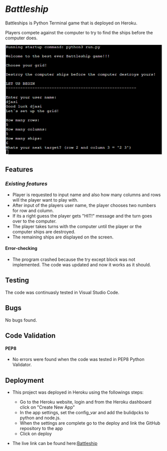 # *Battleship*

Battleships is Python Terminal game that is deployed on Heroku. 

Players compete against the computer to try to find the ships before the computer does.

![alt text](/images/Battleship%20Game.png)


## **Features** ##

### *Existing features* ###
* Player is requested to input name and also how many columns and rows will the player want to play with.
* After input of the players user name, the player chooses two numbers for row and column. 
* If its a right guess the player gets "HIT!" message and the turn goes over to the computer.
* The player takes turns with the computer until the player or the computer ships are destroyed.
* The remaining ships are displayed on the screen.

#### Error-checking ####
* The program crashed because the try except block was not implemented. The code was updated and now it works as it should. 

## **Testing** ##
The code was continuasly tested in Visual Studio Code.

## **Bugs** ##

No bugs found.

## **Code Validation** ##

#### PEP8

* No errors were found when the code was tested in PEP8 Python Validator.

## **Deployment** ##
* This project was deployed in Heroku using the followings steps:
    - Go to the Heroku website, login and from the Heroku dashboard click on "Create New App"
    - In the app settings, set the config_var and add the bulidpcks to python and node.js. 
    - When the settings are complete go to the deploy and link the GitHub repository to the app
    - Click on deploy


* The live link can be found here:<a href="https://battleship11-1b9d344f69d7.herokuapp.com/">Battleship</a>